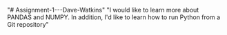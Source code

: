 "# Assignment-1---Dave-Watkins" 
"I would like to learn more about PANDAS and NUMPY. In addition, I'd like to learn how to run Python from a Git repository"
